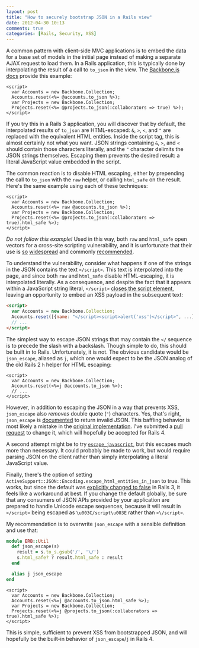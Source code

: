 ```yaml
---
layout: post
title: "How to securely bootstrap JSON in a Rails view"
date: 2012-04-30 10:13
comments: true
categories: [Rails, Security, XSS]
---
```

A common pattern with client-side MVC applications is to embed the data for a
base set of models in the initial page instead of making a separate AJAX request to
load them. In a Rails application, this is typically done by interpolating the
result of a call to `to_json` in the view. The [Backbone.js docs](http://backbonejs.org/#FAQ-bootstrap)
provide this example:

``` erb
<script>
  var Accounts = new Backbone.Collection;
  Accounts.reset(<%= @accounts.to_json %>);
  var Projects = new Backbone.Collection;
  Projects.reset(<%= @projects.to_json(:collaborators => true) %>);
</script>
```

If you try this in a Rails 3 application, you will discover that by default,
the interpolated results of `to_json` are HTML-escaped: `&`, `>`, `<`, and `"`
are replaced with the equivalent HTML entities. Inside the script tag, this is
almost certainly not what you want. JSON strings containing `&`, `>`, and `<`
should contain those characters literally, and the `"` character delimits the
JSON strings themselves. Escaping them prevents the desired result:
a literal JavaScript value embedded in the script.

The common reaction is to disable HTML escaping, either by prepending the call
to `to_json` with the `raw` helper, or calling `html_safe` on the result. Here's
the same example using each of these techniques:

``` erb DO NOT FOLLOW THIS EXAMPLE
<script>
  var Accounts = new Backbone.Collection;
  Accounts.reset(<%= raw @accounts.to_json %>);
  var Projects = new Backbone.Collection;
  Projects.reset(<%= @projects.to_json(:collaborators => true).html_safe %>);
</script>
```

_Do not follow this example!_ Used in this way, both `raw` and `html_safe` open
vectors for a cross-site scripting vulnerability, and it is unfortunate that their
use is [so](https://github.com/search?utf8=%E2%9C%93&q=raw+to_json&repo=&langOverride=&start_value=1&type=Code&language=HTML%2BERB)
[widespread](https://github.com/search?utf8=%E2%9C%93&q=to_json+html_safe&repo=&langOverride=&start_value=1&type=Code&language=HTML%2BERB) and
commonly [recommended](http://stackoverflow.com/a/3758055/52207).

To understand the vulnerability, consider what happens if one of the strings
in the JSON contains the text `</script>`. This text is interpolated
into the page, and since both `raw` and `html_safe` disable HTML-escaping, it
is interpolated literally. As a consequence, and despite the fact that it appears
within a JavaScript string literal, `</script>` [closes the script element](http://mathiasbynens.be/notes/etago),
leaving an opportunity to embed an XSS payload in the subsequent text:

``` html
<script>
  var Accounts = new Backbone.Collection;
  Accounts.reset([{name: "</script><script>alert('xss')</script>", ...}]);
  // ...
</script>
```

The simplest way to escape JSON strings that may contain the `</` sequence
is to precede the slash with a backslash. Though simple to do, this should be built
in to Rails. Unfortunately, it is not. The obvious candidate would be `json_escape`,
aliased as `j`, which one would expect to be the JSON analog of the old Rails 2 `h` helper
for HTML escaping:

``` erb
<script>
  var Accounts = new Backbone.Collection;
  Accounts.reset(<%=j @accounts.to_json %>);
  // ...
</script>
```

However, in addition to escaping the JSON in a way that prevents XSS, `json_escape`
also _removes_ double quote (`"`) characters. Yes, that's right, `json_escape`
is [documented](http://api.rubyonrails.org/classes/ERB/Util.html#method-c-json_escape)
to return invalid JSON. This baffling behavior is most likely a mistake in the
[original implementation](https://github.com/rails/rails/commit/0ff7a2d89fc95dcb0a32ed92aab7156b0778a7ea).
I've submitted a [pull request](https://github.com/rails/rails/pull/6094) to change it, which will hopefully be accepted for Rails 4.

A second attempt might be to try [`escape_javascript`](http://api.rubyonrails.org/classes/ActionView/Helpers/JavaScriptHelper.html#method-i-escape_javascript),
but this escapes much more than necessary. It could probably be made to work, but would
require parsing JSON on the client rather than simply interpolating a literal JavaScript
value.

Finally, there's the option of setting `ActiveSupport::JSON::Encoding.escape_html_entities_in_json`
to true. This works, but since the default was [explicitly changed to false](https://github.com/rails/rails/commit/6042067c0b20602e72954450e9e8a19dfa8a9f7d)
in Rails 3, it feels like a workaround at best. If you change the default globally, be sure
that any consumers of JSON APIs provided by your application are prepared to handle
Unicode escape sequences, because it will result in `</script>` being escaped as
`\u003C/script\u003E` rather than `<\/script>`.

My recommendation is to overwrite `json_escape` with a sensible definition and use
that:

``` ruby config/initializers/json_escape.rb
module ERB::Util
  def json_escape(s)
    result = s.to_s.gsub('/', '\/')
    s.html_safe? ? result.html_safe : result
  end

  alias j json_escape
end
```

``` erb view.html.erb
<script>
  var Accounts = new Backbone.Collection;
  Accounts.reset(<%=j @accounts.to_json.html_safe %>);
  var Projects = new Backbone.Collection;
  Projects.reset(<%=j @projects.to_json(:collaborators => true).html_safe %>);
</script>
```

This is simple, sufficient to prevent XSS from bootstrapped JSON, and will hopefully
be the built-in behavior of `json_escape`/`j` in Rails 4.
